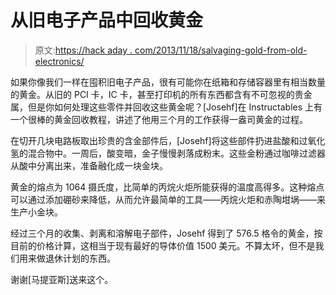 # 从旧电子产品中回收黄金

> 原文:[https://hack aday . com/2013/11/18/salvaging-gold-from-old-electronics/](https://hackaday.com/2013/11/18/salvaging-gold-from-old-electronics/)

如果你像我们一样在囤积旧电子产品，很有可能你在纸箱和存储容器里有相当数量的黄金。从旧的 PCI 卡，IC 卡，甚至打印机的所有东西都含有不可忽视的贵金属，但是你如何处理这些零件并回收这些黄金呢？[Josehf]在 Instructables 上有一个很棒的黄金回收教程，讲述了他用三个月的工作获得一盎司黄金的过程。

在切开几块电路板取出珍贵的含金部件后，[Josehf]将这些部件扔进盐酸和过氧化氢的混合物中。一周后，酸变暗，金子慢慢剥落成粉末。这些金粉通过咖啡过滤器从酸中分离出来，准备融化成一块金块。

黄金的熔点为 1064 摄氏度，比简单的丙烷火炬所能获得的温度高得多。这种熔点可以通过添加硼砂来降低，从而允许最简单的工具——丙烷火炬和赤陶坩埚——来生产小金块。

经过三个月的收集、剥离和溶解电子部件，Josehf 得到了 576.5 格令的黄金，按目前的价格计算，这相当于现有最好的导体价值 1500 美元。不算太坏，但不是我们用来做退休计划的东西。

谢谢[马提亚斯]送来这个。